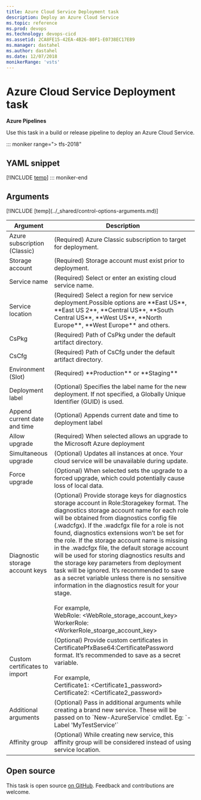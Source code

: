 ```yaml
---
title: Azure Cloud Service Deployment task
description: Deploy an Azure Cloud Service
ms.topic: reference
ms.prod: devops
ms.technology: devops-cicd
ms.assetid: 2CA8FE15-42EA-4B26-80F1-E0738EC17E89
ms.manager: dastahel
ms.author: dastahel
ms.date: 12/07/2018
monikerRange: 'vsts'
---
```


# Azure Cloud Service Deployment task

**Azure Pipelines**

Use this task in a build or release pipeline to deploy an Azure Cloud Service.

::: moniker range="> tfs-2018"
## YAML snippet
[!INCLUDE [temp](../_shared/yaml/AzureCloudPowerShellDeploymentV1.md)]
::: moniker-end

## Arguments

<table><thead><tr><th>Argument</th><th>Description</th></tr></thead>
<tr><td>Azure subscription (Classic)</td><td>(Required) Azure Classic subscription to target for deployment.</td></tr>
<tr><td>Storage account</td><td>(Required) Storage account must exist prior to deployment.</td></tr>
<tr><td>Service name</td><td>(Required) Select or enter an existing cloud service name.</td></tr>
<tr><td>Service location</td><td>(Required) Select a region for new service deployment.Possible options are **East US**, **East US 2**, **Central US**, **South Central US**, **West US**, **North Europe**, **West Europe** and others.</td></tr>
<tr><td>CsPkg</td><td>(Required) Path of CsPkg under the default artifact directory.</td></tr>
<tr><td>CsCfg</td><td>(Required) Path of CsCfg under the default artifact directory.</td></tr>
<tr><td>Environment (Slot)</td><td>(Required) **Production** or **Staging**</td></tr>
<tr><td>Deployment label</td><td>(Optional) Specifies the label name for the new deployment. If not specified, a Globally Unique Identifier (GUID) is used.</td></tr>
<tr><td>Append current date and time</td><td>(Optional) Appends current date and time to deployment label</td></tr>
<tr><td>Allow upgrade</td><td>(Required) When selected allows an upgrade to the Microsoft Azure deployment</td></tr>
<tr><td>Simultaneous upgrade</td><td>(Optional) Updates all instances at once. Your cloud service will be unavailable during update.</td></tr>
<tr><td>Force upgrade</td><td>(Optional) When selected sets the upgrade to a forced upgrade, which could potentially cause loss of local data.</td></tr>
<tr><td>Diagnostic storage account keys</td><td>(Optional) Provide storage keys for diagnostics storage account in Role:Storagekey format. The diagnostics storage account name for each role will be obtained from diagnostics config file (.wadcfgx). If the .wadcfgx file for a role is not found, diagnostics extensions won’t be set for the role. If the storage account name is missing in the .wadcfgx file, the default storage account will be used for storing diagnostics results and the storage key parameters from deployment task will be ignored. It’s recommended to save <storage_account_key> as a secret variable unless there is no sensitive information in the diagnostics result for your stage. <br/><br/>For example,<br/> WebRole: &lt;WebRole_storage_account_key&gt;<br/>WorkerRole: &lt;WorkerRole_stoarge_account_key&gt;</td></tr>
<tr><td>Custom certificates to import</td><td>(Optional) Provide custom certificates in CertificatePfxBase64:CertificatePassword format. It’s recommended to save <certificate_password> as a secret variable. <br/><br/>For example,<br/> Certificate1: &lt;Certificate1_password&gt;<br/>Certificate2: &lt;Certificate2_password&gt;</td></tr>
<tr><td>Additional arguments</td><td>(Optional) Pass in additional arguments while creating a brand new service. These will be passed on to `New-AzureService` cmdlet. Eg: `-Label 'MyTestService'`</td></tr>
<tr><td>Affinity group</td><td>(Optional) While creating new service, this affinity group will be considered instead of using service location.</td></tr>
[!INCLUDE [temp](../_shared/control-options-arguments.md)]
</table>

## Open source

This task is open source [on GitHub](https://github.com/Microsoft/azure-pipelines-tasks). Feedback and contributions are welcome.
